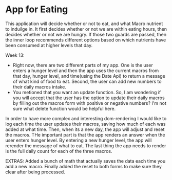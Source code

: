 # App for Eating

This application will decide whether or not to eat, and what Macro nutrient to induilge in. It first decides whether or not we are within eating hours, then decides whether or not we are hungry. If those two guards are passed, then the inner loop recommends different options based on which nutrients have been consumed at higher levels that day.

Week 13:
- Right now, there are two different parts of my app. One is the user enters a hunger level and then the app uses the current macros from that day, hunger level, and time(using the Date Api) to return a message of what kind of food to eat. Second, the user can add new numbers to their daily macros intake.
- You metioned that you want an update function. So, I am wondering if you will accept that the user has the option to update their daily macros by filling out the macros form with positive or negative numbers? I'm not sure what delete function would be helpful here.

In order to have more complex and interesting dom-rendering I would like to log each time the user updates their macros, saving how much of each was added at what time.
Then, when its a new day, the app will adjust and reset the macros.
THe important part is that the app renders an answer when the user enters hunger level. By entering a new hunger level, the app will rerender the message of what to eat. 
The last thing the app needs to render is the full daily count for each of the three macros. 

EXTRAS:
Added a bunch of math that actually saves the data each time you add a new macro. Finally added the reset to both forms to make sure they clear after being processed.